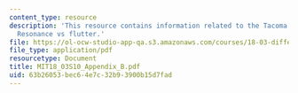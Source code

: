```yaml
---
content_type: resource
description: 'This resource contains information related to the Tacoma narrows bridge:
  Resonance vs flutter.'
file: https://ol-ocw-studio-app-qa.s3.amazonaws.com/courses/18-03-differential-equations-spring-2010/63b26053bec64e7c32b93900b15d7fad_MIT18_03S10_Appendix_B.pdf
file_type: application/pdf
resourcetype: Document
title: MIT18_03S10_Appendix_B.pdf
uid: 63b26053-bec6-4e7c-32b9-3900b15d7fad
---
```

